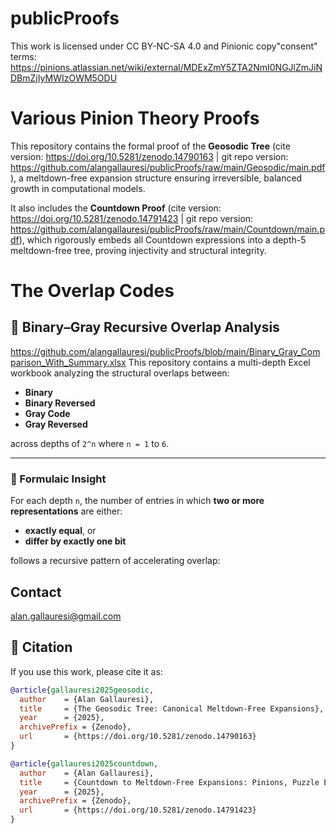 # publicProofs

This work is licensed under CC BY-NC-SA 4.0 and Pinionic copy"consent" terms: 
https://pinions.atlassian.net/wiki/external/MDExZmY5ZTA2NmI0NGJlZmJiNDBmZjIyMWIzOWM5ODU

# Various Pinion Theory Proofs

This repository contains the formal proof of the **Geosodic Tree** (cite version: https://doi.org/10.5281/zenodo.14790163 | git repo version: https://github.com/alangallauresi/publicProofs/raw/main/Geosodic/main.pdf), a meltdown-free expansion structure ensuring irreversible, balanced growth in computational models. 

It also includes the **Countdown Proof** (cite version: https://doi.org/10.5281/zenodo.14791423 | git repo version: https://github.com/alangallauresi/publicProofs/raw/main/Countdown/main.pdf), which rigorously embeds all Countdown expressions into a depth-5 meltdown-free tree, proving injectivity and structural integrity.  

# The Overlap Codes
## 🧠 Binary–Gray Recursive Overlap Analysis
https://github.com/alangallauresi/publicProofs/blob/main/Binary_Gray_Comparison_With_Summary.xlsx
This repository contains a multi-depth Excel workbook analyzing the structural overlaps between:

- **Binary**
- **Binary Reversed**
- **Gray Code**
- **Gray Reversed**

across depths of `2^n` where `n = 1` to `6`.

---

### 📐 Formulaic Insight

For each depth `n`, the number of entries in which **two or more representations** are either:

- **exactly equal**, or  
- **differ by exactly one bit**

follows a recursive pattern of accelerating overlap:



## Contact
alan.gallauresi@gmail.com

## 📜 Citation  
If you use this work, please cite it as:  

```bibtex
@article{gallauresi2025geosodic,
  author    = {Alan Gallauresi},
  title     = {The Geosodic Tree: Canonical Meltdown-Free Expansions},
  year      = {2025},
  archivePrefix = {Zenodo},
  url       = {https://doi.org/10.5281/zenodo.14790163}
}

@article{gallauresi2025countdown,
  author    = {Alan Gallauresi},
  title     = {Countdown to Meltdown-Free Expansions: Pinions, Puzzle Embeddings, and a Paradigm-Shifting Framework for Irreversible AI, ML, and Law},
  year      = {2025},
  archivePrefix = {Zenodo},
  url       = {https://doi.org/10.5281/zenodo.14791423}
}

